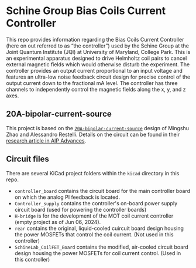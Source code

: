 # Schine Group Bias Coils Current Controller
This repo provides information regarding the Bias Coils Current Controller (here on out referred to as “the controller”) used by the Schine Group at the Joint Quantum Institute (JQI) at University of Maryland, College Park. This is an experimental apparatus designed to drive Helmholtz coil pairs to cancel external magnetic fields which would otherwise disturb the experiment. The controller provides an output current proportional to an input voltage and features an ultra-low noise feedback circuit design for precise control of the output current down to the fractional mA level. The controller has three channels to independently control the magnetic fields along the x, y, and z axes.

## 20A-bipolar-current-source
This project is based on the [`20A-bipolar-current-source`](https://github.com/restelli/20A-bipolar-current-source) design of Mingshu Zhao and Alessandro Restelli. Details on the circuit can be found in their [research article in AIP Advances](https://doi.org/10.1063/5.0138145).

## Circuit files
There are several KiCad project folders within the `kicad` directory in this repo.
* `controller_board` contains the circuit board for the main controller board on which the analog PI feedback is located.
* `Controller_supply` contains the controller's on-board power supply circuit board (used for powering the controller boards)
* `H-bridge` is for the development of the MOT coil current controller (empty project as of Jun 06, 2024).
* `rear` contains the original, liquid-cooled cuircuit board design housing the power MOSFETs that control the coil current. (Not used in this controller)
* `SchineLab_CoilFET_Board` contains the modified, air-cooled circuit board design housing the power MOSFETs for coil current control. (Used in this controller)

